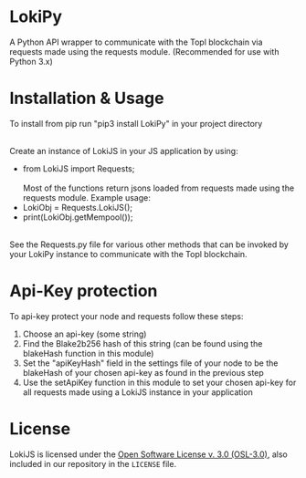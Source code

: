 # LokiPy
A Python API wrapper to communicate with the Topl blockchain via requests made using the requests module. (Recommended for use with Python 3.x)

# Installation & Usage
To install from pip run "pip3 install LokiPy" in your project directory<br/><br/>

Create an instance of LokiJS in your JS application by using:<br/>
* from LokiJS import Requests;<br/><br/>
Most of the functions return jsons loaded from requests made using the requests module. Example usage: <br/>
* LokiObj = Requests.LokiJS();<br/>
* print(LokiObj.getMempool());<br/><br/>

See the Requests.py file for various other methods that can be invoked by your LokiPy instance to communicate with the Topl blockchain. 


# Api-Key protection
To api-key protect your node and requests follow these steps:<br/>
1. Choose an api-key (some string)<br/>
2. Find the Blake2b256 hash of this string (can be found using the blakeHash function in this module)<br/>
3. Set the "apiKeyHash" field in the settings file of your node to be the blakeHash of your chosen api-key as found in the previous step<br/>
4. Use the setApiKey function in this module to set your chosen api-key for all requests made using a LokiJS instance in your application<br/>

# License
LokiJS is licensed under the
[Open Software License v. 3.0 (OSL-3.0)](https://opensource.org/licenses/OSL-3.0), also included
in our repository in the `LICENSE` file.
